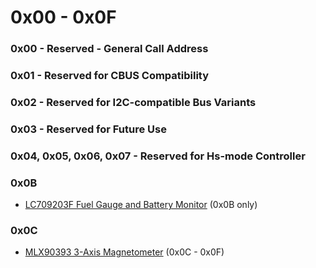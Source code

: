 # 0x00 - 0x0F

### 0x00 - Reserved - General Call Address
### 0x01 - Reserved for CBUS Compatibility
### 0x02 - Reserved for I2C-compatible Bus Variants
### 0x03 - Reserved for Future Use
### 0x04, 0x05, 0x06, 0x07 - Reserved for Hs-mode Controller

### 0x0B
* [LC709203F Fuel Gauge and Battery Monitor](https://www.adafruit.com/product/4712) (0x0B only)

### 0x0C
* [MLX90393 3-Axis Magnetometer](https://www.adafruit.com/product/4022) (0x0C - 0x0F)
